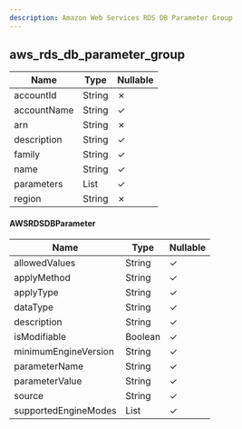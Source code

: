 ```yaml
---
description: Amazon Web Services RDS DB Parameter Group
---
```

aws_rds_db_parameter_group
--------------------------

| **Name**    | **Type**                | **Nullable** |
| ----------- | ----------------------- | ------------ |
| accountId   | String                  | &cross;      |
| accountName | String                  | &check;      |
| arn         | String                  | &cross;      |
| description | String                  | &check;      |
| family      | String                  | &check;      |
| name        | String                  | &check;      |
| parameters  | List<AWSRDSDBParameter> | &check;      |
| region      | String                  | &cross;      |

#### AWSRDSDBParameter
| **Name**             | **Type**     | **Nullable** |
| -------------------- | ------------ | ------------ |
| allowedValues        | String       | &check;      |
| applyMethod          | String       | &check;      |
| applyType            | String       | &check;      |
| dataType             | String       | &check;      |
| description          | String       | &check;      |
| isModifiable         | Boolean      | &check;      |
| minimumEngineVersion | String       | &check;      |
| parameterName        | String       | &check;      |
| parameterValue       | String       | &check;      |
| source               | String       | &check;      |
| supportedEngineModes | List<String> | &check;      |
